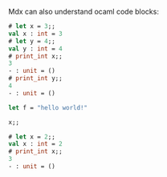 Mdx can also understand ocaml code blocks:


```ocaml file=sync_to_ml.ml,part=toto
# let x = 3;;
val x : int = 3
# let y = 4;;
val y : int = 4
# print_int x;;
3
- : unit = ()
# print_int y;;
4
- : unit = ()
```

```ocaml file=sync_to_ml.ml,part=zzz
let f = "hello world!"
```

```ocaml file=sync_to_ml.ml
x;;
```

```ocaml
# let x = 2;;
val x : int = 2
# print_int x;;
3
- : unit = ()
```
